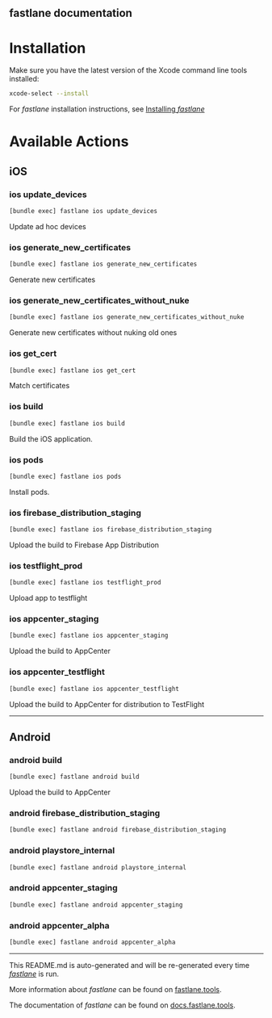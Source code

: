 ## fastlane documentation

# Installation

Make sure you have the latest version of the Xcode command line tools installed:

```sh
xcode-select --install
```

For _fastlane_ installation instructions, see [Installing _fastlane_](https://docs.fastlane.tools/#installing-fastlane)

# Available Actions

## iOS

### ios update_devices

```sh
[bundle exec] fastlane ios update_devices
```

Update ad hoc devices

### ios generate_new_certificates

```sh
[bundle exec] fastlane ios generate_new_certificates
```

Generate new certificates

### ios generate_new_certificates_without_nuke

```sh
[bundle exec] fastlane ios generate_new_certificates_without_nuke
```

Generate new certificates without nuking old ones

### ios get_cert

```sh
[bundle exec] fastlane ios get_cert
```

Match certificates

### ios build

```sh
[bundle exec] fastlane ios build
```

Build the iOS application.

### ios pods

```sh
[bundle exec] fastlane ios pods
```

Install pods.

### ios firebase_distribution_staging

```sh
[bundle exec] fastlane ios firebase_distribution_staging
```

Upload the build to Firebase App Distribution

### ios testflight_prod

```sh
[bundle exec] fastlane ios testflight_prod
```

Upload app to testflight

### ios appcenter_staging

```sh
[bundle exec] fastlane ios appcenter_staging
```

Upload the build to AppCenter

### ios appcenter_testflight

```sh
[bundle exec] fastlane ios appcenter_testflight
```

Upload the build to AppCenter for distribution to TestFlight

---

## Android

### android build

```sh
[bundle exec] fastlane android build
```

Upload the build to AppCenter

### android firebase_distribution_staging

```sh
[bundle exec] fastlane android firebase_distribution_staging
```

### android playstore_internal

```sh
[bundle exec] fastlane android playstore_internal
```

### android appcenter_staging

```sh
[bundle exec] fastlane android appcenter_staging
```

### android appcenter_alpha

```sh
[bundle exec] fastlane android appcenter_alpha
```

---

This README.md is auto-generated and will be re-generated every time [_fastlane_](https://fastlane.tools) is run.

More information about _fastlane_ can be found on [fastlane.tools](https://fastlane.tools).

The documentation of _fastlane_ can be found on [docs.fastlane.tools](https://docs.fastlane.tools).
